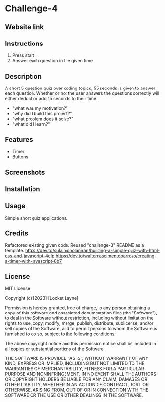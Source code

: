 # Challenge-4

## Website link



## Instructions
1. Press start
2. Answer each question in the given time

## Description

A short 5 question quiz over coding topics, 55 seconds is given to answer each question. Whether or not the user answers the questions correctly will either deduct or add 15 seconds to their time.

- "what was my motivation?" 
- "why did I build this project?" 
- "what problem does it solve?" 
- "what did I learn?" 

## Features

- Timer
- Buttons

## Screenshots


## Installation



## Usage

Simple short quiz applications.

## Credits

Refactored existing given code.
Reused "challenge-3" README as a template.
https://dev.to/sulaimonolaniran/building-a-simple-quiz-with-html-css-and-javascript-4elp
https://dev.to/walternascimentobarroso/creating-a-timer-with-javascript-8b7

## License 

MIT License

Copyright (c) [2023] [Locket Layne]

Permission is hereby granted, free of charge, to any person obtaining a copy
of this software and associated documentation files (the "Software"), to deal
in the Software without restriction, including without limitation the rights
to use, copy, modify, merge, publish, distribute, sublicense, and/or sell
copies of the Software, and to permit persons to whom the Software is
furnished to do so, subject to the following conditions:

The above copyright notice and this permission notice shall be included in all
copies or substantial portions of the Software.

THE SOFTWARE IS PROVIDED "AS IS", WITHOUT WARRANTY OF ANY KIND, EXPRESS OR
IMPLIED, INCLUDING BUT NOT LIMITED TO THE WARRANTIES OF MERCHANTABILITY,
FITNESS FOR A PARTICULAR PURPOSE AND NONINFRINGEMENT. IN NO EVENT SHALL THE
AUTHORS OR COPYRIGHT HOLDERS BE LIABLE FOR ANY CLAIM, DAMAGES OR OTHER
LIABILITY, WHETHER IN AN ACTION OF CONTRACT, TORT OR OTHERWISE, ARISING FROM,
OUT OF OR IN CONNECTION WITH THE SOFTWARE OR THE USE OR OTHER DEALINGS IN THE
SOFTWARE.